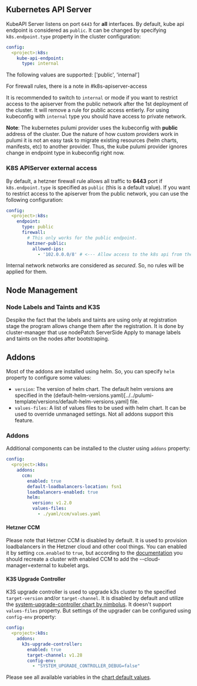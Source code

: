 ## Kubernetes API Server
KubeAPI Server listens on port `6443` for **all** interfaces. By default, kube api endpoint is considered as `public`. It can be changed by specifying `k8s.endpoint.type` property in the cluster configuration:
```yaml
config:
  <project>:k8s:
    kube-api-endpoint:
      type: internal
```
The following values are supported: ['public', 'internal']

For firewall rules, there is a note in #k8s-apiserver-access

It is recommended to switch to `internal` or mode if you want to restrict access to the apiserver from the public network after the 1st deployment of the cluster. It will remove a rule for public access entierly.
For using kubeconfig with `internal` type you should have access to private network.

**Note**: The kubernetes pulumi provider uses the kubeconfig with **public** address of the cluster. Due the nature of how custom providers work in pulumi it is not an easy task to migrate existing resources (helm charts, manifests, etc) to another provider. Thus, the kube pulumi provider ignores change in endpoint type in kubeconfig right now.


### K8S APIServer external access
By default, a hetzner firewall rule allows all traffic to **6443** port if `k8s.endpoint.type` is specified as `public` (this is a default value). If you want to restrict access to the apiserver from the public network, you can use the following configuration:
```yaml
config:
  <project>:k8s:
    endpoint:
      type: public
      firewall:
        # This only works for the public endpoint.
        hetzner-public:
          allowed-ips:
            - '102.0.0.0/8' # <--- Allow access to the k8s api from the this cidr!
```
Internal network networks are considered as *secured*. So, no rules will be applied for them.

## Node Management
### Node Labels and Taints and K3S
Despike the fact that the labels and taints are using only at registration stage the program allows change them after the registration. It is done by cluster-manager that use nodePatch ServerSide Apply to manage labels and taints on the nodes after bootstraping.

## Addons
Most of the addons are installed using helm. So, you can specify `helm` property to configure some values:

- `version`: The version of helm chart. The default helm versions are specified in the (default-helm-versions.yaml)[../../pulumi-template/versions/default-helm-versions.yaml] file.
- `values-files`: A list of values files to be used with helm chart. It can be used to override unmanaged settings. Not all addons support this feature.

### Addons
Additional components can be installed to the cluster using `addons` property:
```yaml
config:
  <project>:k8s:
    addons:
      ccm:
        enabled: true
        default-loadbalancers-location: fsn1
        loadbalancers-enabled: true
        helm:
          version: v1.2.0
          values-files:
            - ./yaml/ccm/values.yaml
```

#### Hetzner CCM
Please note that Hetzner CCM is disabled by default. It is used to provision loadbalancers in the Hetzner cloud and other cool things. You can enabled it by setting `ccm.enabled` to `true`, but according to the [documentation](https://github.com/hetznercloud/hcloud-cloud-controller-manager/issues/80) you should recreate a cluster with enabled CCM to add the --cloud-manager=external to kubelet args.

#### K3S Upgrade Controller
K3S upgrade controller is used to upgrade k3s cluster to the specified `target-version` and/or `target-channel`. It is disabled by default and utilize the [system-upgrade-controller chart by nimbolus](https://github.com/nimbolus/helm-charts/blob/main/charts/system-upgrade-controller). It doesn't support `values-files` property. But settings of the upgrader can be configured using `config-env` property:
```yaml
config:
  <project>:k8s:
    addons:
      k3s-upgrade-controller:
        enabled: true
        target-channel: v1.28
        config-env:
          - "SYSTEM_UPGRADE_CONTROLLER_DEBUG=false"
```
Please see all available variables in the [chart default values](https://github.com/nimbolus/helm-charts/blob/main/charts/system-upgrade-controller/values.yaml).

